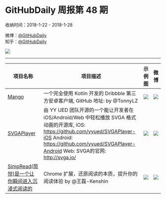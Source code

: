 # GitHubDaily 周报第 48 期

收纳时间：2018-1-22 - 2018-1-28

微博：[@GitHubDaily](https://weibo.com/GitHubDaily)    
知乎：[@GitHubDaily](https://www.zhihu.com/people/githubdaily)

![](https://raw.githubusercontent.com/GitHubDaily/GitHubDaily/master/assets/weixin.png)

---

项目名称 | 项目描述 | 示例图 | 微博
--- | --- | --- | ---
[Mango](status.github_url) | 一个完全使用 Kotlin 开发的 Dribbble 第三方安卓客户端, GitHub 地址:  by @TonnyLZ | ![](http://wx1.sinaimg.cn/large/006fiYtfgy1fnq9t8flf0j30u01hcgnw.jpg) | [![](https://raw.githubusercontent.com/GitHubDaily/GitHubDaily/master/assets/sina_logo.png)](https://weibo.com/5722964389/FFNGUiAqb)
[SVGAPlayer](status.github_url) | 由 YY UED 团队开源的一个能让开发者在 iOS/Android/Web 中轻松播放 SVGA 格式动画的开源库, iOS: https://github.com/yyued/SVGAPlayer-iOS Android: https://github.com/yyued/SVGAPlayer-Android Web:  SVGA的官网: http://svga.io/ | ![](http://wx3.sinaimg.cn/large/006fiYtfgy1fnpn8ndt1dg30a60i1npd.gif) | [![](https://raw.githubusercontent.com/GitHubDaily/GitHubDaily/master/assets/sina_logo.png)](https://weibo.com/5722964389/FFEgpr9E0)
[SimpRead(简悦)是一个让你瞬间进入沉浸式阅读的](status.github_url) | Chrome 扩展，还原阅读的本质，提升你的阅读体验 by @王磊-Kenshin | ![](http://wx4.sinaimg.cn/large/006fiYtfly1fno92t9ff0j318g0wstcg.jpg) | [![](https://raw.githubusercontent.com/GitHubDaily/GitHubDaily/master/assets/sina_logo.png)](https://weibo.com/5722964389/FFuPUz1mo)
